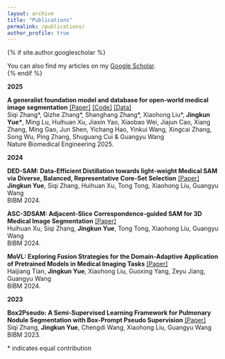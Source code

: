 ```yaml
---
layout: archive
title: "Publications"
permalink: /publications/
author_profile: true
---
```


{% if site.author.googlescholar %}
  <div class="wordwrap">You can also find my articles on my <a href="{{site.author.googlescholar}}">Google Scholar</a>.</div>
{% endif %}


**2025**

**A generalist foundation model and database for open-world medical image segmentation** [[Paper]](https://www.nature.com/articles/s41551-025-01497-3) [[Code]](https://github.com/MedSegX/MedSegX-code) [[Data]](https://huggingface.co/datasets/medicalai/MedSegDB) \
Siqi Zhang*, Qizhe Zhang*, Shanghang Zhang*, Xiaohong Liu*, **Jingkun Yue\***, Ming Lu, Huihuan Xu, Jiaxin Yao, Xiaobao Wei, Jiajun Cao, Xiang Zhang, Ming Gao, Jun Shen, Yichang Hao, Yinkui Wang, Xingcai Zhang, Song Wu, Ping Zhang, Shuguang Cui & Guangyu Wang \
Nature Biomedical Engineering 2025.


**2024**

**DED-SAM: Data-Efficient Distillation towards light-weight Medical SAM via Diverse, Balanced, Representative Core-Set Selection** [[Paper]](https://ieeexplore.ieee.org/abstract/document/10822833) \
**Jingkun Yue**, Siqi Zhang, Huihuan Xu, Tong Tong, Xiaohong Liu, Guangyu Wang \
BIBM 2024.

**ASC-3DSAM: Adjacent-Slice Correspondence-guided SAM for 3D Medical Image Segmentation** [[Paper]](https://ieeexplore.ieee.org/abstract/document/10822669) \
Huihuan Xu, Siqi Zhang, **Jingkun Yue**, Tong Tong, Xiaohong Liu, Guangyu Wang \
BIBM 2024.

**MoVL: Exploring Fusion Strategies for the Domain-Adaptive Application of Pretrained Models in Medical Imaging Tasks** [[Paper]](https://arxiv.org/abs/2405.07411) \
Haijiang Tian, **Jingkun Yue**, Xiaohong Liu, Guoxing Yang, Zeyu Jiang, Guangyu Wang \
BIBM 2024.

**2023**

**Box2Pseudo: A Semi-Supervised Learning Framework for Pulmonary Nodule Segmentation with Box-Prompt Pseudo Supervision** [[Paper]](https://ieeexplore.ieee.org/abstract/document/10385901) \
Siqi Zhang, **Jingkun Yue**, Chengdi Wang, Xiaohong Liu, Guangyu Wang \
BIBM 2023.

\* indicates equal contribution
